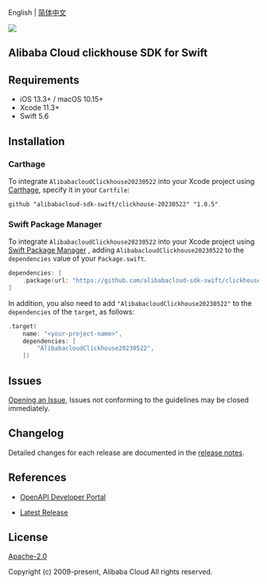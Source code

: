 English | [简体中文](README-CN.md)

![](https://aliyunsdk-pages.alicdn.com/icons/AlibabaCloud.svg)

## Alibaba Cloud clickhouse SDK for Swift

## Requirements

- iOS 13.3+ / macOS 10.15+
- Xcode 11.3+
- Swift 5.6

## Installation

### Carthage

To integrate `AlibabacloudClickhouse20230522` into your Xcode project using [Carthage](https://github.com/Carthage/Carthage), specify it in your `Cartfile`:

```ogdl
github "alibabacloud-sdk-swift/clickhouse-20230522" "1.0.5"
```

### Swift Package Manager

To integrate `AlibabacloudClickhouse20230522` into your Xcode project using [Swift Package Manager](https://swift.org/package-manager/) , adding `AlibabacloudClickhouse20230522` to the `dependencies` value of your `Package.swift`.

```swift
dependencies: [
    .package(url: "https://github.com/alibabacloud-sdk-swift/clickhouse-20230522.git", from: "1.0.5")
]
```

In addition, you also need to add `"AlibabacloudClickhouse20230522"` to the `dependencies` of the `target`, as follows:

```swift
.target(
    name: "<your-project-name>",
    dependencies: [
        "AlibabacloudClickhouse20230522",
    ])
```

## Issues

[Opening an Issue](https://github.com/alibabacloud-sdk-swift/clickhouse-20230522/issues/new), Issues not conforming to the guidelines may be closed immediately.

## Changelog

Detailed changes for each release are documented in the [release notes](./ChangeLog.txt).

## References

* [OpenAPI Developer Portal](https://next.api.alibabacloud.com/home)
- [Latest Release](https://github.com/alibabacloud-sdk-swift/clickhouse-20230522)

## License

[Apache-2.0](http://www.apache.org/licenses/LICENSE-2.0)

Copyright (c) 2009-present, Alibaba Cloud All rights reserved.
